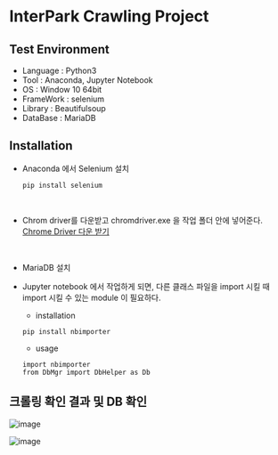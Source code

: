 # InterPark Crawling Project

## Test Environment

- Language : Python3
- Tool : Anaconda, Jupyter Notebook
- OS : Window 10 64bit
- FrameWork : selenium
- Library : Beautifulsoup
- DataBase : MariaDB

## Installation

- Anaconda 에서 Selenium 설치
  ```
  pip install selenium
  ```
<br>

- Chrom driver를 다운받고 chromdriver.exe 을 작업 폴더 안에 넣어준다.
[Chrome Driver 다운 받기 ](https://sites.google.com/a/chromium.org/chromedriver/downloads)
<br>

- MariaDB 설치

- Jupyter notebook 에서 작업하게 되면, 다른 클래스 파일을 import 시킬 때 import 시킬 수 있는 module 이 필요하다.
  * installation

  ```
  pip install nbimporter
  ```

  * usage

  ```
  import nbimporter
  from DbMgr import DbHelper as Db
  ```

## 크롤링 확인 결과 및 DB 확인

![image](https://user-images.githubusercontent.com/33097467/41500092-c8b65c48-71c6-11e8-9b5c-cf96877f9fb7.png)

![image](https://user-images.githubusercontent.com/33097467/41500072-5e66df70-71c6-11e8-97e8-69ee3a713ab7.png)
